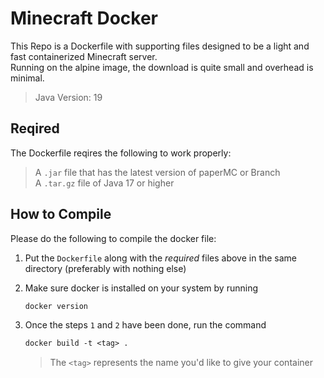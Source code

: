 # Minecraft Docker

This Repo is a Dockerfile with supporting files designed to be a light and fast containerized Minecraft server.  
Running on the alpine image, the download is quite small and overhead is minimal.

> Java Version: 19  

## Reqired

The Dockerfile reqires the following to work properly:

> A `.jar` file that has the latest version of paperMC or Branch  
> A `.tar.gz` file of Java 17 or higher

## How to Compile

Please do the following to compile the docker file:

1. Put the `Dockerfile` along with the *required* files above in the same directory (preferably with nothing else)

2. Make sure docker is installed on your system by running  
   ```Dockerfile
   docker version
   ```

3. Once the steps `1` and `2` have been done, run the command  
   ```Dockerfile
   docker build -t <tag> .
   ```  
   > The `<tag>` represents the name you'd like to give your container
